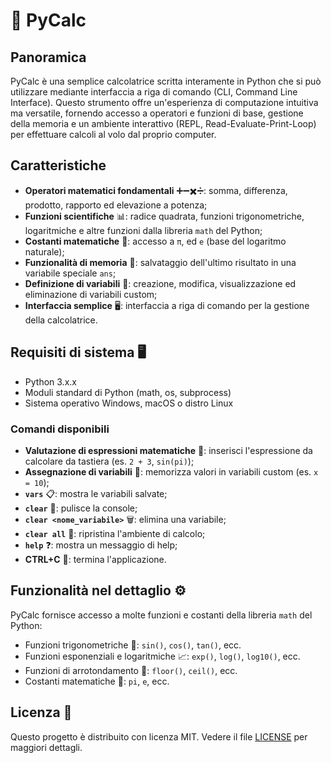 # 🧮 PyCalc

## Panoramica
PyCalc è una semplice calcolatrice scritta interamente in Python che si può utilizzare mediante interfaccia a riga di comando (CLI, Command Line Interface). Questo strumento offre un'esperienza di computazione intuitiva ma versatile, fornendo accesso a operatori e funzioni di base, gestione della memoria e un ambiente interattivo (REPL, Read-Evaluate-Print-Loop) per effettuare calcoli al volo dal proprio computer.

## Caratteristiche

- **Operatori matematici fondamentali** ➕➖✖️➗: somma, differenza, prodotto, rapporto ed elevazione a potenza;
- **Funzioni scientifiche** 📊: radice quadrata, funzioni trigonometriche, logaritmiche e altre funzioni dalla libreria `math` del Python;
- **Costanti matematiche** 🔢: accesso a `π`, ed `e` (base del logaritmo naturale);
- **Funzionalità di memoria** 💾: salvataggio dell'ultimo risultato in una variabile speciale `ans`;
- **Definizione di variabili** 🔄: creazione, modifica, visualizzazione ed eliminazione di variabili custom;
- **Interfaccia semplice** 🖥️: interfaccia a riga di comando per la gestione della calcolatrice.

## Requisiti di sistema 🖥️

- Python 3.x.x
- Moduli standard di Python (math, os, subprocess)
- Sistema operativo Windows, macOS o distro Linux

### Comandi disponibili

- **Valutazione di espressioni matematiche** 🔢: inserisci l'espressione da calcolare da tastiera (es. `2 + 3`, `sin(pi)`);
- **Assegnazione di variabili** 📝: memorizza valori in variabili custom (es. `x = 10`);
- **`vars`** 📋: mostra le variabili salvate;
- **`clear`** 🧹: pulisce la console;
- **`clear <nome_variabile>`** 🗑️: elimina una variabile;
- **`clear all`** 🔄: ripristina l'ambiente di calcolo;
- **`help`** ❓: mostra un messaggio di help;
- **CTRL+C** 🚪: termina l'applicazione.

## Funzionalità nel dettaglio ⚙️

PyCalc fornisce accesso a molte funzioni e costanti della libreria `math` del Python:

- Funzioni trigonometriche 📐: `sin()`, `cos()`, `tan()`, ecc.
- Funzioni esponenziali e logaritmiche 📈: `exp()`, `log()`, `log10()`, ecc.
- Funzioni di arrotondamento 🔄: `floor()`, `ceil()`, ecc.
- Costanti matematiche 🧠: `pi`, `e`, ecc.

## Licenza 📄

Questo progetto è distribuito con licenza MIT. Vedere il file [LICENSE](LICENSE) per maggiori dettagli.
